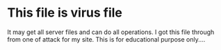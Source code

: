 # This file is virus file
It may get all server files and can do all operations.
I got this file through from one of attack for my site.
This is for educational purpose only....
